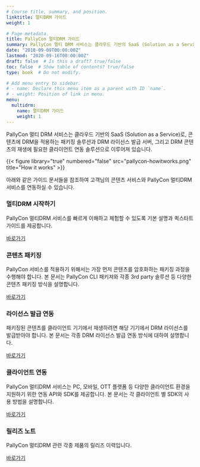 ```yaml
---
# Course title, summary, and position.
linktitle: 멀티DRM 가이드
weight: 1

# Page metadata.
title: PallyCon 멀티DRM 가이드
summary: PallyCon 멀티 DRM 서비스는 클라우드 기반의 SaaS (Solution as a Service)로, 콘텐츠에 DRM을 적용하는 패키징 솔루션과 DRM 라이선스 발급 서버, 그리고 DRM 콘텐츠의 재생에 필요한 클라이언트 연동 솔루션으로 이루어져 있습니다.
date: "2018-09-09T00:00:00Z"
lastmod: "2020-09-16T00:00:00Z"
draft: false  # Is this a draft? true/false
toc: false  # Show table of contents? true/false
type: book  # Do not modify.

# Add menu entry to sidebar.
# - name: Declare this menu item as a parent with ID `name`.
# - weight: Position of link in menu.
menu:
  multidrm:
    name: 멀티DRM 가이드
    weight: 1
---
```


PallyCon 멀티 DRM 서비스는 클라우드 기반의 SaaS (Solution as a Service)로, 콘텐츠에 DRM을 적용하는 패키징 솔루션과 DRM 라이선스 발급 서버, 그리고 DRM 콘텐츠의 재생에 필요한 클라이언트 연동 솔루션으로 이루어져 있습니다.

{{< figure library="true" numbered="false" src="pallycon-howitworks.png" title="How it works" >}}

아래와 같은 가이드 문서들을 참조하여 고객님의 콘텐츠 서비스와 PallyCon 멀티DRM 서비스를 연동하실 수 있습니다.

<div class="row">
  <div class="col-sm-6">
    <div class="card">
      <div class="card-body">
        <h3 class="card-title">멀티DRM 시작하기</h3>
        <p class="card-text">PallyCon 멀티DRM 서비스를 빠르게 이해하고 체험할 수 있도록 기본 설명과 퀵스타트 가이드를 제공합니다.</p>
        <a href="./getting-started/" class="btn btn-primary">바로가기</a>
      </div>
    </div>
  </div>
  <div class="col-sm-6">
    <div class="card">
      <div class="card-body">
        <h3 class="card-title">콘텐츠 패키징</h3>
        <p class="card-text">PallyCon 서비스를 적용하기 위해서는 가장 먼저 콘텐츠를 암호화하는 패키징 과정을 수행해야 합니다. 본 문서는 PallyCon CLI 패키져와 각종 3rd party 솔루션 등 다양한 콘텐츠 패키징 방식을 설명합니다.</p>
        <a href="./packaging/" class="btn btn-primary">바로가기</a>
      </div>
    </div>
  </div>
  <div class="col-sm-6">
    <div class="card">
      <div class="card-body">
        <h3 class="card-title">라이선스 발급 연동</h3>
        <p class="card-text">패키징된 콘텐츠를 클라이언트 기기에서 재생하려면 해당 기기에서 DRM 라이선스를 발급받아야 합니다. 본 문서는 각종 DRM 라이선스 발급 연동 방식에 대하여 설명합니다.</p>
        <a href="./license/" class="btn btn-primary">바로가기</a>
      </div>
    </div>
  </div>
  <div class="col-sm-6">
    <div class="card">
      <div class="card-body">
        <h3 class="card-title">클라이언트 연동</h3>
        <p class="card-text">PallyCon 멀티DRM 서비스는 PC, 모바일, OTT 플랫폼 등 다양한 클라이언트 환경을 지원하기 위한 연동 API와 SDK를 제공합니다. 본 문서는 각 클라이언트 별 SDK의 사용 방법을 설명합니다.</p>
        <a href="./clients/" class="btn btn-primary">바로가기</a>
      </div>
    </div>
  </div>
  <div class="col-sm-6">
    <div class="card">
      <div class="card-body">
        <h3 class="card-title">릴리즈 노트</h3>
        <p class="card-text">PallyCon 멀티DRM 관련 각종 제품의 릴리즈 이력입니다.</p>
        <a href="./release-notes/" class="btn btn-primary">바로가기</a>
      </div>
    </div>
  </div>
</div>
